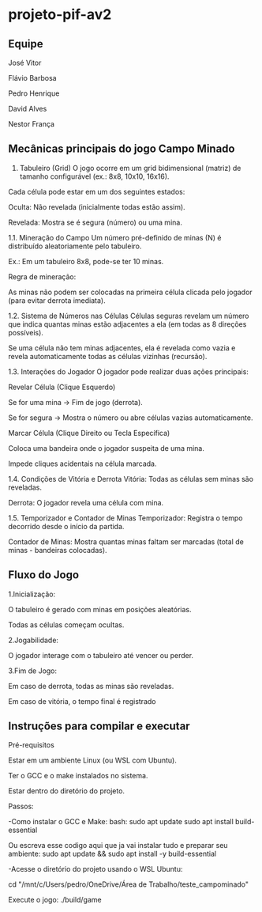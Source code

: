 # projeto-pif-av2

## Equipe
 José Vitor 
 
 Flávio Barbosa
 
 Pedro Henrique
 
 David Alves
 
 Nestor França

## Mecânicas principais do jogo Campo Minado   
 1. Tabuleiro (Grid)
 O jogo ocorre em um grid bidimensional (matriz) de tamanho configurável (ex.: 8x8, 10x10, 16x16).

 Cada célula pode estar em um dos seguintes estados:

 Oculta: Não revelada (inicialmente todas estão assim).

 Revelada: Mostra se é segura (número) ou uma mina.

 1.1. Mineração do Campo
 Um número pré-definido de minas (N) é distribuído aleatoriamente pelo tabuleiro.

 Ex.: Em um tabuleiro 8x8, pode-se ter 10 minas.

 Regra de mineração:

 As minas não podem ser colocadas na primeira célula clicada pelo jogador (para evitar derrota imediata).

 1.2. Sistema de Números nas Células
 Células seguras revelam um número que indica quantas minas estão adjacentes a ela (em todas as 8 direções possíveis).

 Se uma célula não tem minas adjacentes, ela é revelada como vazia e revela automaticamente todas as células vizinhas (recursão).

 1.3. Interações do Jogador
 O jogador pode realizar duas ações principais:

 Revelar Célula (Clique Esquerdo)

 Se for uma mina → Fim de jogo (derrota).

 Se for segura → Mostra o número ou abre células vazias automaticamente.

 Marcar Célula (Clique Direito ou Tecla Específica)

 Coloca uma bandeira onde o jogador suspeita de uma mina.

 Impede cliques acidentais na célula marcada.

 1.4. Condições de Vitória e Derrota
 Vitória: Todas as células sem minas são reveladas.

 Derrota: O jogador revela uma célula com mina.

 1.5. Temporizador e Contador de Minas
 Temporizador: Registra o tempo decorrido desde o início da partida.

 Contador de Minas: Mostra quantas minas faltam ser marcadas (total de minas - bandeiras colocadas).

## Fluxo do Jogo
 1.Inicialização:

 O tabuleiro é gerado com minas em posições aleatórias.

 Todas as células começam ocultas.

 2.Jogabilidade:

 O jogador interage com o tabuleiro até vencer ou perder.

 3.Fim de Jogo:

 Em caso de derrota, todas as minas são reveladas.

 Em caso de vitória, o tempo final é registrado 


## Instruções para compilar e executar 
  Pré-requisitos

Estar em um ambiente Linux (ou WSL com Ubuntu).

Ter o GCC e o make instalados no sistema.

Estar dentro do diretório do projeto.

Passos:

-Como instalar o GCC e Make: bash: sudo apt update sudo apt install build-essential

Ou escreva esse codigo aqui que ja vai instalar tudo e preparar seu ambiente: sudo apt update && sudo apt install -y build-essential

-Acesse o diretório do projeto usando o WSL Ubuntu:

cd "/mnt/c/Users/pedro/OneDrive/Área de Trabalho/teste_campominado"

Execute o jogo: ./build/game

